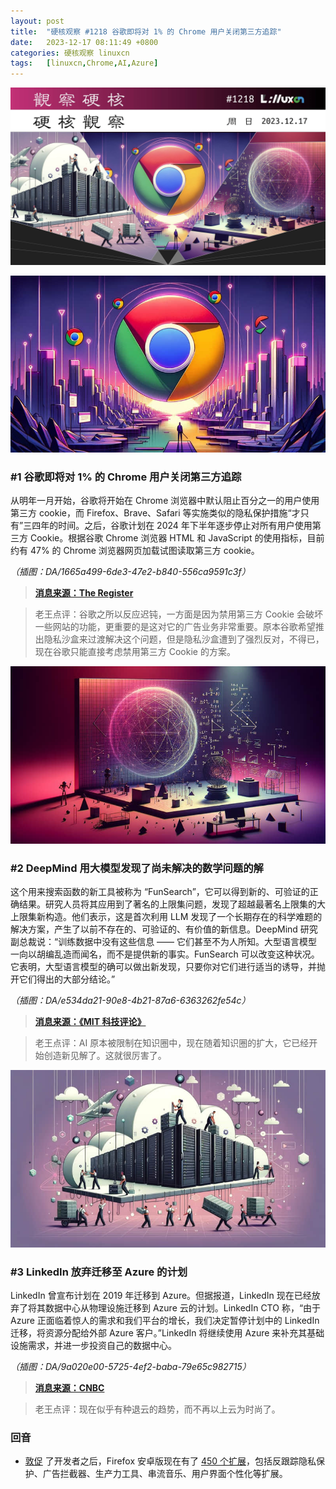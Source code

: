 ```yaml
---
layout: post
title:	"硬核观察 #1218 谷歌即将对 1% 的 Chrome 用户关闭第三方追踪"
date:	2023-12-17 08:11:49 +0800 
categories:	硬核观察 linuxcn 
tags:	[linuxcn,Chrome,AI,Azure]
---
```



![](/Asserts/Images/album/202312/17/081045gy9r9s5r9cidrdpp.jpg)


![](/Asserts/Images/album/202312/17/081058byi776frm46glbbl.png)


### #1 谷歌即将对 1% 的 Chrome 用户关闭第三方追踪


从明年一月开始，谷歌将开始在 Chrome 浏览器中默认阻止百分之一的用户使用第三方 cookie，而 Firefox、Brave、Safari 等实施类似的隐私保护措施“才只有”三四年的时间。之后，谷歌计划在 2024 年下半年逐步停止对所有用户使用第三方 Cookie。根据谷歌 Chrome 浏览器 HTML 和 JavaScript 的使用指标，目前约有 47% 的 Chrome 浏览器网页加载试图读取第三方 cookie。


*（插图：DA/1665a499-6de3-47e2-b840-556ca9591c3f）*



> 
> **[消息来源：The Register](https://www.theregister.com/2023/12/14/google_schedules_limited_thirdparty_cookie)**
> 
> 
> 



> 
> 老王点评：谷歌之所以反应迟钝，一方面是因为禁用第三方 Cookie 会破坏一些网站的功能，更重要的是这对它的广告业务非常重要。原本谷歌希望推出隐私沙盒来过渡解决这个问题，但是隐私沙盒遭到了强烈反对，不得已，现在谷歌只能直接考虑禁用第三方 Cookie 的方案。
> 
> 
> 


![](/Asserts/Images/album/202312/17/081115chzfmq76a6f2ch6d.png)


### #2 DeepMind 用大模型发现了尚未解决的数学问题的解


这个用来搜索函数的新工具被称为 “FunSearch”，它可以得到新的、可验证的正确结果。研究人员将其应用到了著名的上限集问题，发现了超越最著名上限集的大上限集新构造。他们表示，这是首次利用 LLM 发现了一个长期存在的科学难题的解决方案，产生了以前不存在的、可验证的、有价值的新信息。DeepMind 研究副总裁说：“训练数据中没有这些信息 —— 它们甚至不为人所知。大型语言模型一向以胡编乱造而闻名，而不是提供新的事实。FunSearch 可以改变这种状况。它表明，大型语言模型的确可以做出新发现，只要你对它们进行适当的诱导，并抛开它们得出的大部分结论。”


*（插图：DA/e534da21-90e8-4b21-87a6-6363262fe54c）*



> 
> **[消息来源：《MIT 科技评论》](https://www.technologyreview.com/2023/12/14/1085318/google-deepmind-large-language-model-solve-unsolvable-math-problem-cap-set/)**
> 
> 
> 



> 
> 老王点评：AI 原本被限制在知识圈中，现在随着知识圈的扩大，它已经开始创造新见解了。这就很厉害了。
> 
> 
> 


![](/Asserts/Images/album/202312/17/081132c86jn0d330onmdnh.png)


### #3 LinkedIn 放弃迁移至 Azure 的计划


LinkedIn 曾宣布计划在 2019 年迁移到 Azure。但据报道，LinkedIn 现在已经放弃了将其数据中心从物理设施迁移到 Azure 云的计划。LinkedIn CTO 称，“由于 Azure 正面临着惊人的需求和我们平台的增长，我们决定暂停计划中的 LinkedIn 迁移，将资源分配给外部 Azure 客户。”LinkedIn 将继续使用 Azure 来补充其基础设施需求，并进一步投资自己的数据中心。


*（插图：DA/9a020e00-5725-4ef2-baba-79e65c982715）*



> 
> **[消息来源：CNBC](https://www.cnbc.com/2023/12/14/linkedin-shelved-plan-to-migrate-to-microsoft-azure-cloud.html)**
> 
> 
> 



> 
> 老王点评：现在似乎有种退云的趋势，而不再以上云为时尚了。
> 
> 
> 


### 回音


* [敦促](/article-16352-1.html) 了开发者之后，Firefox 安卓版现在有了 [450 个扩展](https://techcrunch.com/2023/12/14/three-years-after-its-revamp-firefoxs-android-browser-adds-450-new-extensions/)，包括反跟踪隐私保护、广告拦截器、生产力工具、串流音乐、用户界面个性化等扩展。
